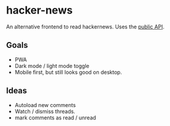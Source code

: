 # hacker-news

An alternative frontend to read hackernews. Uses the [public API](https://github.com/HackerNews/API).

## Goals
- PWA
- Dark mode / light mode toggle
- Mobile first, but still looks good on desktop.

## Ideas
- Autoload new comments
- Watch / dismiss threads.
- mark comments as read / unread
